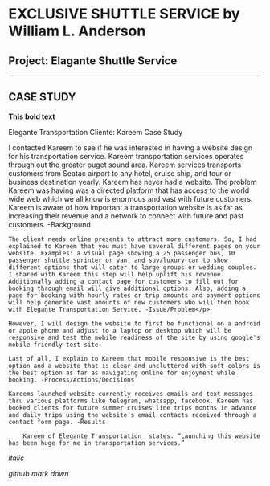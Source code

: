 #  EXCLUSIVE SHUTTLE SERVICE by William L. Anderson
##  Project: Elagante Shuttle Service 

---


## **CASE STUDY**
**This bold text**

Elegante Transportation
Cliente: Kareem
Case Study



<p>I contacted Kareem to see if he was interested in having a website design for his transportation service. Kareem transportation services operates through out the greater puget sound area. Kareem services transports customers from Seatac airport to any hotel, cruise ship, and tour or business destination yearly. Kareem has never had a website. The problem Kareem was having was a directed platform that has access to the world wide web which we all know is enormous and vast with future customers. Kareem is aware of how important a transportation website is as far as increasing their revenue and a network to connect with future and past customers. -Background

	The client needs online presents to attract more customers. So, I had explained to Kareem that you must have several different pages on your website. Examples: a visual page showing a 25 passenger bus, 10 passenger shuttle sprinter or van, and suv/luxury car to show different options that will cater to large groups or wedding couples. I shared with Kareem this step will help uplift his revenue. Additionally adding a contact page for customers to fill out for booking through email will give additional options. Also, adding a page for booking with hourly rates or trip amounts and payment options will help generate vast amounts of new customers who will then book with Elegante Transportation Service. -Issue/Problem</p>

	However, I will design the website to first be functional on a android or apple phone and adjust to a laptop or desktop which will be responsive and test the mobile readiness of the site by using google's mobile friendly test site. 
	
	Last of all, I explain to Kareem that mobile responsive is the best option and a website that is clear and uncluttered with soft colors is the best option as far as navigating online for enjoyment while booking. -Process/Actions/Decisions

	Kareems launched website currently receives emails and text messages thru various platforms like telegram, whatsapp, facebook. Kareem has booked clients for future summer cruises line trips months in advance and daily trips using the website's email contacts received through a contact form page. -Results

		Kareem of Elegante Transportation  states: “Launching this website has been huge for me in transportation services.” 

*italic*

*github mark down*
